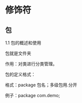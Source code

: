 # 修饰符

## 包

1.1 包的概述和使用

包就是文件夹

作用：对类进行分类管理。



包的定义格式：

格式：package 包名；多级包用.分开

例子：package com.demo;





